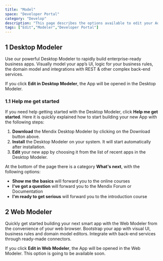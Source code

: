 ```yaml
---
title: "Model"
space: "Developer Portal"
category: "Develop"
description: "This page describes the options available to edit your Aoo."
tags: ["Edit","Modeler","Developer Portal"]
---
```


## 1 Desktop Modeler

Use our powerful Desktop Modeler to rapidly build enterprise-ready business apps. Visually model your app’s UI, logic for your business rules, the domain model and integrations with REST & other complex back-end services.

If you click **Edit in Desktop Modeler**, the App will be opened in the Desktop Modeler.

### 1.1 Help me get started

If you need help getting started with the Desktop Modeler, click **Help me get started**. 
Here it is quickly explained how to start building your new App with the following steps:

1. **Download** the Mendix Desktop Modeler by clicking on the Download button above.
2. **Install** the Desktop Modeler on your system. It will start automatically after installation.
3. **Edit** your new app by choosing it from the list of recent apps in the Desktop Modeler.


At the bottom of the page there is a category **What's next**, with the following options:

*   **Show me the basics** will forward you to the online courses
*   **I've got a question** will forward you to the Mendix Forum or Documentation
*   **I'm ready to get serious** will forward you to the introduction course

## 2 Web Modeler

Quickly get started building your next smart app with the Web Modeler from the convenience of your web browser. Bootstrap your app with visual UI, business rules and domain model editors. Integrate with back-end services through ready-made connectors.

If you click **Edit in Web Modeler**, the App will be opened in the Web Modeler. This option is going to be available soon. 